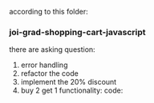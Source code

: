 according to this folder:

### joi-grad-shopping-cart-javascript

there are asking question:

1. error handling
2. refactor the code
3. implement the 20% discount
4. buy 2 get 1 functionality:
   code:
  
